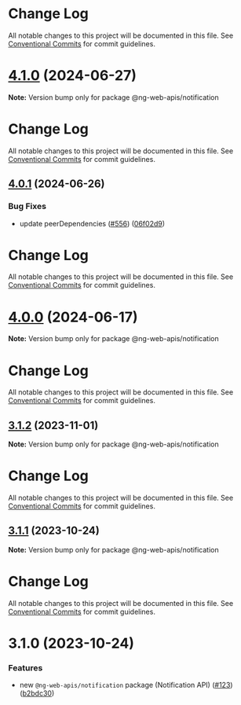# Change Log

All notable changes to this project will be documented in this file. See
[Conventional Commits](https://conventionalcommits.org) for commit guidelines.

# [4.1.0](https://github.com/taiga-family/ng-web-apis/compare/@ng-web-apis/notification@4.0.1...@ng-web-apis/notification@4.1.0) (2024-06-27)

**Note:** Version bump only for package @ng-web-apis/notification

# Change Log

All notable changes to this project will be documented in this file. See
[Conventional Commits](https://conventionalcommits.org) for commit guidelines.

## [4.0.1](https://github.com/taiga-family/ng-web-apis/compare/@ng-web-apis/notification@4.0.0...@ng-web-apis/notification@4.0.1) (2024-06-26)

### Bug Fixes

- update peerDependencies ([#556](https://github.com/taiga-family/ng-web-apis/issues/556))
  ([06f02d9](https://github.com/taiga-family/ng-web-apis/commit/06f02d9022a55d29f9d6b7be7b24f647ca23ce57))

# Change Log

All notable changes to this project will be documented in this file. See
[Conventional Commits](https://conventionalcommits.org) for commit guidelines.

# [4.0.0](https://github.com/taiga-family/ng-web-apis/compare/@ng-web-apis/notification@3.1.2...@ng-web-apis/notification@4.0.0) (2024-06-17)

**Note:** Version bump only for package @ng-web-apis/notification

# Change Log

All notable changes to this project will be documented in this file. See
[Conventional Commits](https://conventionalcommits.org) for commit guidelines.

## [3.1.2](https://github.com/taiga-family/ng-web-apis/compare/@ng-web-apis/notification@3.1.1...@ng-web-apis/notification@3.1.2) (2023-11-01)

**Note:** Version bump only for package @ng-web-apis/notification

# Change Log

All notable changes to this project will be documented in this file. See
[Conventional Commits](https://conventionalcommits.org) for commit guidelines.

## [3.1.1](https://github.com/taiga-family/ng-web-apis/compare/@ng-web-apis/notification@3.1.0...@ng-web-apis/notification@3.1.1) (2023-10-24)

**Note:** Version bump only for package @ng-web-apis/notification

# Change Log

All notable changes to this project will be documented in this file. See
[Conventional Commits](https://conventionalcommits.org) for commit guidelines.

# 3.1.0 (2023-10-24)

### Features

- new `@ng-web-apis/notification` package (Notification API)
  ([#123](https://github.com/taiga-family/ng-web-apis/issues/123))
  ([b2bdc30](https://github.com/taiga-family/ng-web-apis/commit/b2bdc30d5d171552b78db68314039a9c2d935ed5))

